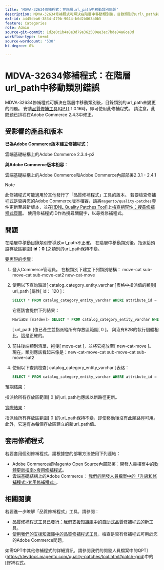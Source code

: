 ```yaml
---
title: 'MDVA-32634修補程式：在階層url_path中移動類別錯誤'
description: MDVA-32634修補程式可解決在階層中移動類別後，目錄類別的url\_path未變更的問題。 安裝[Quality Patches Tool (QPT)](/help/announcements/adobe-commerce-announcements/magento-quality-patches-released-new-tool-to-self-serve-quality-patches.md) 1.0.16後，即可使用此修補程式。 請注意，此問題已排程在Adobe Commerce 2.4.3中修正。
exl-id: a445dea6-3834-479b-9044-b6d2b863a0b5
feature: Categories
role: Admin
source-git-commit: 1d2e0c1b4a8e3d79a362500ee3ec7bde84a6ce0d
workflow-type: tm+mt
source-wordcount: '530'
ht-degree: 0%

---
```


# MDVA-32634修補程式：在階層url_path中移動類別錯誤

MDVA-32634修補程式可解決在階層中移動類別後，目錄類別的url\_path未變更的問題。 安裝[品質修補工具(QPT)](/help/announcements/adobe-commerce-announcements/magento-quality-patches-released-new-tool-to-self-serve-quality-patches.md) 1.0.16時，即可使用此修補程式。 請注意，此問題已排程在Adobe Commerce 2.4.3中修正。

## 受影響的產品和版本

**已為Adobe Commerce版本建立修補程式：**

雲端基礎結構上的Adobe Commerce 2.3.4-p2

**與Adobe Commerce版本相容：**

雲端基礎結構上的Adobe Commerce和Adobe Commerce內部部署2.3.1 - 2.4.1

>[!NOTE]
>
>此修補程式可能適用於其他發行了「品質修補程式」工具的版本。 若要檢查修補程式是否與您的Adobe Commerce版本相容，請將`magento/quality-patches`套件更新至最新版本，並在[[!DNL Quality Patches Tool]上檢查相容性：搜尋修補程式頁面](https://devdocs.magento.com/quality-patches/tool.html#patch-grid)。 使用修補程式ID作為搜尋關鍵字，以尋找修補程式。

## 問題

在階層中移動目錄類別會導致url\_path不正確。 在階層中移動類別後，指派給預設存放區範圍\[ **id：0** \]之類別的url\_path保持不變。

<u>要再現的步驟</u>：

1. 登入Commerce管理員。 在根類別下建立下列類別結構： move-cat sub-move-cat sub-move-cat2 new-cat-move
1. 使用以下查詢驗證\[ catalog\_category\_entity\_varchar \]表格中指派值的類別\[ url\_path \]屬性\[ id： 120 \]：

   ```sql
   SELECT * FROM catalog_category_entity_varchar WHERE attribute_id = 120 ORDER BY value_id DESC LIMIT 4;
   ```

   它應該會提供下列結果：

   ```sql
   MariaDB [m24dev]> SELECT * FROM catalog_category_entity_varchar WHERE attribute_id = 120 ORDER BY value_id DESC LIMIT 4;
   ```

   \[ url\_path \]值已產生並指派給所有存放區範圍\[ 0 \]。 與沒有B2B的執行個體相比，這是正確的。
1. 前往後端類別清單，拖曳\[ move-cat \]，並將它拖放至\[ new-cat-move \]。 現在，類別應該看起來像是：new-cat-move-cat sub-move-cat sub-move-cat2
1. 使用以下查詢檢查\[ catalog\_category\_entity\_varchar \]表格：

   ```sql
   SELECT * FROM catalog_category_entity_varchar WHERE attribute_id = 120 ORDER BY value_id DESC LIMIT 16;
   ```

<u>預期結果</u>：

指派給所有存放區範圍\[ 0 \]的url\_path也應該以新路徑更新。

<u>實際結果</u>：

指派給所有存放區範圍\[ 0 \]的url\_path保持不變，即使移動後沒有此類路徑可用。 此外，它還有為每個存放區建立的新url\_path值。

## 套用修補程式

若要套用個別修補程式，請根據您的部署方法使用下列連結：

* Adobe Commerce或Magento Open Source內部部署：開發人員檔案中的[軟體更新指南>套用修補程式](https://devdocs.magento.com/guides/v2.4/comp-mgr/patching/mqp.html)。
* 雲端基礎結構上的Adobe Commerce： [我們的開發人員檔案中的「升級和修補程式>套用修補程式」](https://devdocs.magento.com/cloud/project/project-patch.html)。

## 相關閱讀

若要進一步瞭解「品質修補程式」工具，請參閱：

* [品質修補程式工具已發行：我們支援知識庫中的自助式品質修補程式](/help/announcements/adobe-commerce-announcements/magento-quality-patches-released-new-tool-to-self-serve-quality-patches.md)的新工具。
* [使用我們的支援知識庫中的品質修補程式工具](/help/support-tools/patches-available-in-qpt-tool/check-patch-for-magento-issue-with-magento-quality-patches.md)，檢查是否有修補程式可用於您的Adobe Commerce問題。

如需QPT中其他修補程式的詳細資訊，請參閱我們的開發人員檔案中的QPT](https://devdocs.magento.com/quality-patches/tool.html#patch-grid)中的[修補程式。
